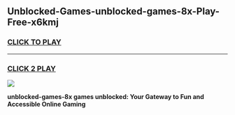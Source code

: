 
## Unblocked-Games-unblocked-games-8x-Play-Free-x6kmj
<h3>
<a href="https://premium76.site?title=unblocked-games-8x&ref=10A">CLICK TO PLAY</a></h3>
<hr>

<h3>
<a href="https://premium76.site?title=unblocked-games-8x&ref=10A">CLICK 2 PLAY</a>
  
</h3>

<a href="https://premium76.site?title=unblocked-games-8x&ref=10A"><img src="https://clearcache.store/games.png"></a>


**unblocked-games-8x games unblocked: Your Gateway to Fun and Accessible Online Gaming**

